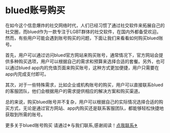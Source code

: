# blued账号购买

在如今这个信息爆炸的社交网络时代，人们已经习惯了通过社交软件来拓展自己的社交圈，而blued作为一款专注于LGBT群体的社交软件，在国内外都备受欢迎。然而，有些用户可能会遇到账号购买的问题，下面让我们来看看如何购买blued账号。

首先，用户可以通过访问blued官方网站来购买账号，通常情况下，官方网站会提供多种购买选项，用户可以根据自己的需求和预算来选择合适的套餐。另外，也可以通过blued app内的充值页面来购买账号，这种方式更加便捷，用户只需要在app内完成支付即可。

其次，对于一些特殊需求，比如企业或机构账号的购买，用户可以直接联系blued的客服团队，他们会根据用户的需求提供相应的解决方案和购买渠道。

总的来说，购买blued账号并不复杂，用户可以根据自己的实际情况选择合适的购买方式，无论是通过官方网站、app内购买还是联系客服团队，都能够轻松快捷地获取到所需的账号。

更多关于blued账号购买 请通过✈与我们联系,感谢阅读！[点我联系✈](https://pc.G208.com)